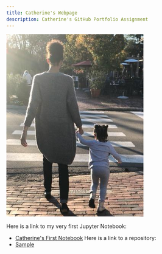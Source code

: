 ```yaml
---
title: Catherine's Webpage
description: Catherine's GitHub Portfolio Assignment
---
```


![My Picture](/pics/0.jpg)


Here is a link to my very first Jupyter Notebook:
- [Catherine's First Notebook](/CatherinesFirstNotebook/index.md)
Here is a link to a repository:
- [Sample](https://github.com/cjdawson1103/sample)
